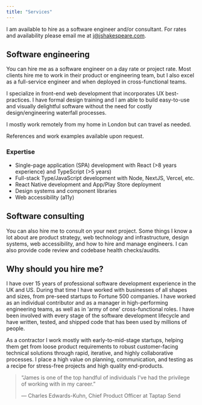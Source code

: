 ```yaml
---
title: "Services"
---
```


I am available to hire as a software engineer and/or consultant. For rates and availability please email me at j@jshakespeare.com.

## Software engineering

You can hire me as a software engineer on a day rate or project rate. Most clients hire me to work in their product or engineering team, but I also excel as a full-service engineer and when deployed in cross-functional teams.

I specialize in front-end web development that incorporates UX best-practices. I have formal design training and I am able to build easy-to-use and visually delightful software without the need for costly design/engineering waterfall processes.

I mostly work remotely from my home in London but can travel as needed.

References and work examples available upon request.

### Expertise

* Single-page application (SPA) development with React (>8 years experience) and TypeScript (>5 years)
* Full-stack Type/JavaScript development with Node, NextJS, Vercel, etc.
* React Native development and App/Play Store deployment
* Design systems and component libraries
* Web accessibility (a11y)

## Software consulting

You can also hire me to consult on your next project. Some things I know a lot about are product strategy, web technology and infrastructure, design systems, web accessibility, and how to hire and manage engineers. I can also provide code review and codebase health checks/audits.

## Why should you hire me?

I have over 15 years of professional software development experience in the UK and US. During that time I have worked with businesses of all shapes and sizes, from pre-seed startups to Fortune 500 companies. I have worked as an individual contributor and as a manager in high-performing engineering teams, as well as in 'army of one' cross-functional roles. I have been involved with every stage of the software development lifecycle and have written, tested, and shipped code that has been used by millions of people.

As a contractor I work mostly with early-to-mid-stage startups, helping them get from loose product requirements to robust customer-facing technical solutions through rapid, iterative, and highly collaborative processes. I place a high value on planning, communication, and testing as a recipe for stress-free projects and high quality end-products.

> “James is one of the top handful of individuals I've had the privilege of working with in my career.”
>
> — Charles Edwards-Kuhn, Chief Product Officer at Taptap Send
